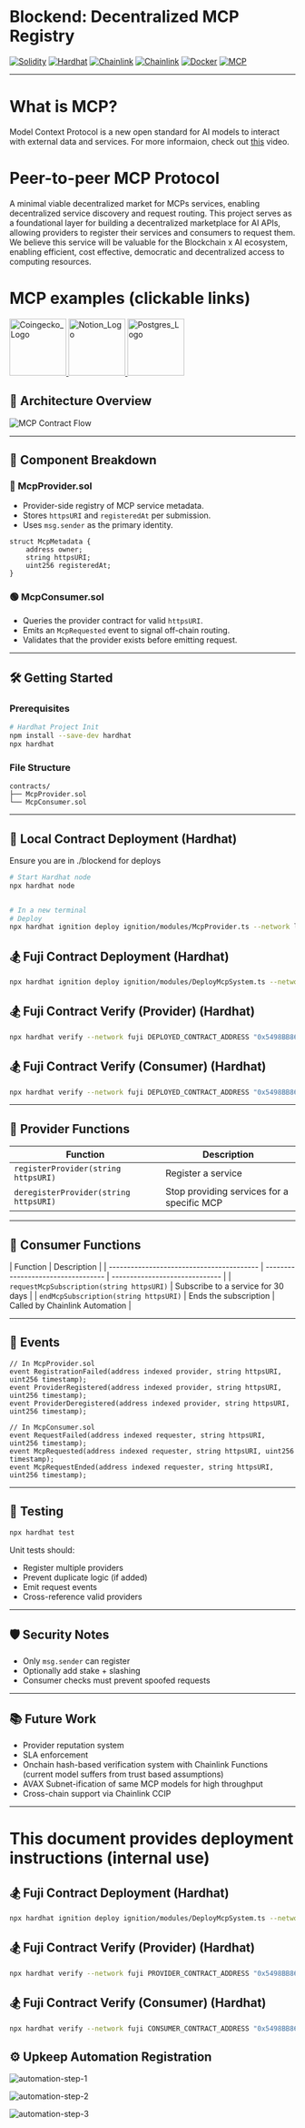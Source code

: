 # Blockend: Decentralized MCP Registry

[![Solidity](https://img.shields.io/badge/Solidity-0.8.28-blue?logo=ethereum)](https://docs.soliditylang.org)
[![Hardhat](https://img.shields.io/badge/Hardhat-dev-yellow)](https://hardhat.org)
[![Chainlink](https://img.shields.io/badge/Chainlink-Data-Feeds)](https://chain.link/data-feeds)
[![Chainlink](https://img.shields.io/badge/Chainlink-Automation-blue)](https://chain.link/automation)
[![Docker](https://img.shields.io/badge/Docker-Container-blue?logo=docker)](https://docker.com)
[![MCP](https://img.shields.io/badge/MCP-Registry-critical)](#)

---

# What is MCP?

Model Context Protocol is a new open standard for AI models to interact with external data and services. For more informaion, check out [this](https://www.youtube.com/watch?v=HyzlYwjoXOQ) video.

# Peer-to-peer MCP Protocol

A minimal viable decentralized market for MCPs services, enabling decentralized service discovery and request routing.
This project serves as a foundational layer for building a decentralized marketplace for AI APIs, allowing providers to register their services and consumers to request them.
We believe this service will be valuable for the Blockchain x AI ecosystem, enabling efficient, cost effective, democratic and decentralized access to computing resources.

# MCP examples (clickable links)

<a href="https://github.com/BlindVibeDev/CoinGeckoMCP" target="_blank">
  <img src="./assets/CoinGecko_logo.png" alt="Coingecko_Logo" width="100"/>
</a>
<a href="https://hub.docker.com/r/mcp/notion" target="_blank">
  <img src="./assets/Notion_app_logo.png" alt="Notion_Logo" width="100"/>
</a>
<a href="https://hub.docker.com/r/mcp/postgres" target="_blank">
  <img src="./assets/Postgresql_elephant.svg.png" alt="Postgres_Logo" width="100"/>
</a>

## 🧱 Architecture Overview

![MCP Contract Flow](./assets/r-r.gif)

---

## 🔩 Component Breakdown

### 🔵 McpProvider.sol

- Provider-side registry of MCP service metadata.
- Stores `httpsURI` and `registeredAt` per submission.
- Uses `msg.sender` as the primary identity.

```solidity
struct McpMetadata {
    address owner;
    string httpsURI;
    uint256 registeredAt;
}
```

### 🟢 McpConsumer.sol

- Queries the provider contract for valid `httpsURI`.
- Emits an `McpRequested` event to signal off-chain routing.
- Validates that the provider exists before emitting request.

---

## 🛠 Getting Started

### Prerequisites

```bash
# Hardhat Project Init
npm install --save-dev hardhat
npx hardhat
```

### File Structure

```
contracts/
├── McpProvider.sol
└── McpConsumer.sol
```

---

## 🚀 Local Contract Deployment (Hardhat)

Ensure you are in ./blockend for deploys

```bash
# Start Hardhat node
npx hardhat node


# In a new terminal
# Deploy
npx hardhat ignition deploy ignition/modules/McpProvider.ts --network localhost
```

## 🏂 Fuji Contract Deployment (Hardhat)

```bash
npx hardhat ignition deploy ignition/modules/DeployMcpSystem.ts --network fuji --reset
```

## 🏂 Fuji Contract Verify (Provider) (Hardhat)

```bash
npx hardhat verify --network fuji DEPLOYED_CONTRACT_ADDRESS "0x5498BB86BC934c8D34FDA08E81D444153d0D06aD"
```

## 🏂 Fuji Contract Verify (Consumer) (Hardhat)

```bash
npx hardhat verify --network fuji DEPLOYED_CONTRACT_ADDRESS "0x5498BB86BC934c8D34FDA08E81D444153d0D06aD" "PROVIDER_CONTRACT_ADDRESS"
```

---

## 🔌 Provider Functions

| Function                              | Description                                |
| ------------------------------------- | ------------------------------------------ |
| `registerProvider(string httpsURI)`   | Register a service                         |
| `deregisterProvider(string httpsURI)` | Stop providing services for a specific MCP |

---

## 📡 Consumer Functions

| Function                                  | Description                        |
| ----------------------------------------- | ---------------------------------- | ------------------------------ |
| `requestMcpSubscription(string httpsURI)` | Subscribe to a service for 30 days |
| `endMcpSubscription(string httpsURI)`     | Ends the subscription              | Called by Chainlink Automation |

---

## 📖 Events

```solidity
// In McpProvider.sol
event RegistrationFailed(address indexed provider, string httpsURI, uint256 timestamp);
event ProviderRegistered(address indexed provider, string httpsURI, uint256 timestamp);
event ProviderDeregistered(address indexed provider, string httpsURI, uint256 timestamp);

// In McpConsumer.sol
event RequestFailed(address indexed requester, string httpsURI, uint256 timestamp);
event McpRequested(address indexed requester, string httpsURI, uint256 timestamp);
event McpRequestEnded(address indexed requester, string httpsURI, uint256 timestamp);
```

---

## 🧪 Testing

```bash
npx hardhat test
```

Unit tests should:

- Register multiple providers
- Prevent duplicate logic (if added)
- Emit request events
- Cross-reference valid providers

---

## 🛡 Security Notes

- Only `msg.sender` can register
- Optionally add stake + slashing
- Consumer checks must prevent spoofed requests

---

## 📚 Future Work

- Provider reputation system
- SLA enforcement
- Onchain hash-based verification system with Chainlink Functions (current model suffers from trust based assumptions)
- AVAX Subnet-ification of same MCP models for high throughput
- Cross-chain support via Chainlink CCIP

---

# This document provides deployment instructions (internal use)

## 🏂 Fuji Contract Deployment (Hardhat)

```bash
npx hardhat ignition deploy ignition/modules/DeployMcpSystem.ts --network fuji --reset
```

## 🏂 Fuji Contract Verify (Provider) (Hardhat)

```bash
npx hardhat verify --network fuji PROVIDER_CONTRACT_ADDRESS "0x5498BB86BC934c8D34FDA08E81D444153d0D06aD"
```

## 🏂 Fuji Contract Verify (Consumer) (Hardhat)

```bash
npx hardhat verify --network fuji CONSUMER_CONTRACT_ADDRESS "0x5498BB86BC934c8D34FDA08E81D444153d0D06aD" "PROVIDER_CONTRACT_ADDRESS"
```

## ⚙️ Upkeep Automation Registration

![automation-step-1](../../assets/cl-automation-1.png)

![automation-step-2](../../assets/cl-automation-2.png)

![automation-step-3](../../assets/cl-automation-3.png)

